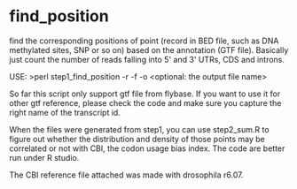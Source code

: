 # find_position
find the corresponding positions of point (record in BED file, such as DNA methylated sites, SNP or so on) based on the annotation (GTF file). Basically just count the number of reads falling into 5' and 3' UTRs, CDS and introns. 

USE: >perl step1_find_position -r <gtf reference> -f <bed file> -o <optional: the output file name>


So far this script only support gtf file from flybase. If you want to use it for other gtf reference, please check the code and make sure you capture the right name of the transcript id. 

When the files were generated from step1, you can use step2_sum.R to figure out whether the distribution and density of those points may be correlated or not with CBI, the codon usage bias index. The code are better run under R studio.   

The CBI reference file attached was made with drosophila r6.07. 
